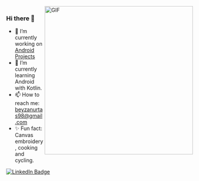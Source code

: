 <img src="https://media.giphy.com/media/XD9o33QG9BoMis7iM4/giphy.gif" align="right" alt="GIF" width="400" />

### Hi there 👋

- 🔭 I’m currently working on [Android Projects](https://github.com/beyzanurtas/UpSchool-Bootcamp-Progress)                                                             
- 🌱 I’m currently learning Android with Kotlin.
- 📫 How to reach me: beyzanurtas98@gmail.com
- :sparkles: Fun fact: Canvas embroidery, cooking and cycling.   

<div id="badges">
  <a href="https://www.linkedin.com/in/beyzanurtas/">
    <img src="https://img.shields.io/badge/LinkedIn-blue?style=for-the-badge&logo=linkedin&logoColor=white" alt="LinkedIn Badge"/>
  </a>
  </div>




